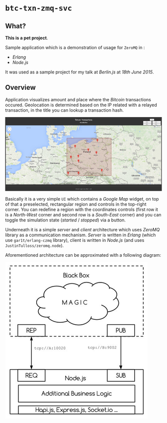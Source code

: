 # `btc-txn-zmq-svc`

## What?

**This is a pet project**.

Sample application which is a demonstration of usage for `ZeroMQ` in :

- *Erlang*
- *Node.js*

It was used as a sample project for my talk at *Berlin.js* at *18th June 2015*.

## Overview

Application visualizes amount and place where the *Bitcoin* transactions occured. Geolocation is determined based on the IP related with a relayed transaction, in the title you can lookup a transaction hash.

![Screenshot of UI](docs/screenshot.png)

Basically it is a very simple `UI` which contains a *Google Map* widget, on top of that a preselected, rectangular region and controls in the top-right corner. You can redefine a region with the coordinates controls (first row it is a *North-West* corner and second row is a *South-East* corner) and you can toggle the simulation state (*started* / *stopped*) via a button.

Underneath it is a simple *server* and *client* architecture which uses *ZeroMQ* library as a communication mechanism. *Server* is written in *Erlang* (which use `gar1t/erlang-czmq` library), client is written in *Node.js* (and uses `JustinTulloss/zeromq.node`). 

Aforementioned architecture can be approximated with a following diagram:

![Architecture diagram](docs/diagram.jpg)

